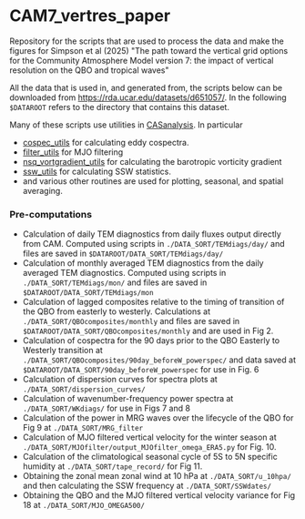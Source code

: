 # CAM7_vertres_paper
Repository for the scripts that are used to process the data and make the figures for Simpson et al (2025) "The path toward the vertical grid options for the Community Atmosphere Model version 7: the impact of vertical resolution on the QBO and tropical waves"

All the data that is used in, and generated from, the scripts below can be downloaded from https://rda.ucar.edu/datasets/d651057/.  In the following `$DATAROOT` refers to the directory that contains this dataset.

Many of these scripts use utilities in [CASanalysis](/project/cas/islas/python_plots/CAM7_vertres_paper/FIGURES/SUPP).  In particular

* [cospec_utils](https://github.com/islasimpson/CASanalysis/blob/main/CASutils/cospec_utils.py) for calculating eddy cospectra.
* [filter_utils](https://github.com/islasimpson/CASanalysis/blob/main/CASutils/cospec_utils.py) for MJO filtering
* [nsq_vortgradient_utils](https://github.com/islasimpson/CASanalysis/blob/main/CASutils/nsq_vortgradient_utils.py) for calculating the barotropic vorticity gradient
* [ssw_utils](https://github.com/islasimpson/CASanalysis/blob/main/CASutils/ssw_utils.py) for calculating SSW statistics.
* and various other routines are used for plotting, seasonal, and spatial averaging.



### Pre-computations

* Calculation of daily TEM diagnostics from daily fluxes output directly from CAM.  Computed using scripts in `./DATA_SORT/TEMdiags/day/` and files are saved in `$DATAROOT/DATA_SORT/TEMdiags/day/`
* Calculation of monthly averaged TEM diagnostics from the daily averaged TEM diagnostics.  Computed using scripts in `./DATA_SORT/TEMdiags/mon/` and files are saved in `$DATAROOT/DATA_SORT/TEMdiags/mon`
* Calculation of lagged composites relative to the timing of transition of the QBO from easterly to westerly.  Calculations at `./DATA_SORT/QBOcomposites/monthly` and files are saved in `$DATAROOT/DATA_SORT/QBOcomposites/monthly` and are used in Fig 2.
* Calculation of cospectra for the 90 days prior to the QBO Easterly to Westerly transition at `./DATA_SORT/QBOcomposites/90day_beforeW_powerspec/` and data saved at `$DATAROOT/DATA_SORT/90day_beforeW_powerspec` for use in Fig. 6
* Calculation of dispersion curves for spectra plots at `./DATA_SORT/dispersion_curves/`
* Calculation of wavenumber-frequency power spectra at `./DATA_SORT/WKdiags/` for use in Figs 7 and 8
* Calculation of the power in MRG waves over the lifecycle of the QBO for Fig 9 at `./DATA_SORT/MRG_filter`
* Calculation of MJO filtered vertical velocity for the winter season at `./DATA_SORT/MJOfilter/output_MJOfilter_omega_ERA5.py` for Fig. 10.
* Calculation of the climatological seasonal cycle of 5S to 5N specific humidity at `./DATA_SORT/tape_record/` for Fig 11.
* Obtaining the zonal mean zonal wind at 10 hPa at `./DATA_SORT/u_10hpa/` and then calculating the SSW frequency at `./DATA_SORT/SSWdates/`
* Obtaining the QBO and the MJO filtered vertical velocity variance for Fig 18 at `./DATA_SORT/MJO_OMEGA500/`
